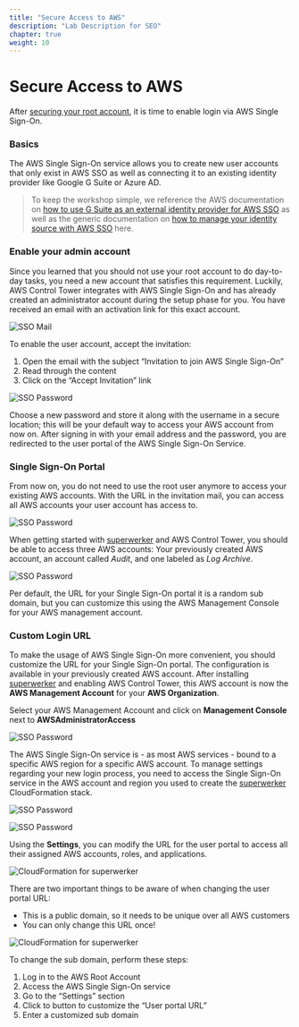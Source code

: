 ```yaml
---
title: "Secure Access to AWS"
description: "Lab Description for SEO"
chapter: true
weight: 10
---
```


# Secure Access to AWS

After [securing your root account](/labs/secure-root-account.html), it is time to enable login via AWS Single Sign-On.

### Basics

The AWS Single Sign-On service allows you to create new user accounts that only exist in AWS SSO as well as connecting it to an existing identity provider like Google G Suite or Azure AD.

> To keep the workshop simple, we reference the AWS documentation on [how to use G Suite as an external identity provider for AWS SSO](https://aws.amazon.com/blogs/security/how-to-use-g-suite-as-external-identity-provider-aws-sso/) as well as the generic documentation on [how to manage your identity source with AWS SSO](https://docs.aws.amazon.com/singlesignon/latest/userguide/manage-your-identity-source.html) here.

### Enable your admin account

Since you learned that you should not use your root account to do day-to-day tasks, you need a new account that satisfies this requirement. Luckily, AWS Control Tower integrates with AWS Single Sign-On and has already created an administrator account during the setup phase for you. You have received an email with an activation link for this exact account.

![SSO Mail](/screenshots/sso/sso-mail.png)


To enable the user account, accept the invitation:

1. Open the email with the subject “Invitation to join AWS Single Sign-On”
1. Read through the content
1. Click on the “Accept Invitation” link

![SSO Password](/screenshots/sso/sso-password.png)

Choose a new password and store it along with the username in a secure location; this will be your default way to access your AWS account from now on. After signing in with your email address and the password, you are redirected to the user portal of the AWS Single Sign-On Service.

### Single Sign-On Portal

From now on, you do not need to use the root user anymore to access your existing AWS accounts. With the URL in the invitation mail, you can access all AWS accounts your user account has access to.

![SSO Password](/screenshots/sso/sso-portal.png)

When getting started with [superwerker] and AWS Control Tower, you should be able to access three AWS accounts: Your previously created AWS account, an account called _Audit_, and one labeled as _Log Archive_.

![SSO Password](/screenshots/sso/sso-portal-accounts.png)

Per default, the URL for your Single Sign-On portal it is a random sub domain, but you can customize this using the AWS Management Console for your AWS management account.


### Custom Login URL

To make the usage of AWS Single Sign-On more convenient, you should customize the URL for your Single Sign-On portal. The configuration is available in your previously created AWS account. After installing [superwerker] and enabling AWS Control Tower, this AWS account is now the **AWS Management Account** for your **AWS Organization**.

Select your AWS Management Account and click on **Management Console** next to **AWSAdministratorAccess**

![SSO Password](/screenshots/sso/sso-management.png)

The AWS Single Sign-On service is - as most AWS services - bound to a specific AWS region for a specific AWS account. To manage settings regarding your new login process, you need to access the Single Sign-On service in the AWS account and region you used to create the [superwerker] CloudFormation stack.

![SSO Password](/screenshots/sso/sso-console.png)

![SSO Password](/screenshots/sso/sso-dashboard.png)

Using the **Settings**, you can modify the URL for the user portal to access all their assigned AWS accounts, roles, and applications.

![CloudFormation for superwerker](/screenshots/sso/custom-domain.png)

There are two important things to be aware of when changing the user portal URL:

- This is a public domain, so it needs to be unique over all AWS customers
- You can only change this URL once!

![CloudFormation for superwerker](/screenshots/sso/sso-change-subdomain.png)

To change the sub domain, perform these steps:

1. Log in to the AWS Root Account
1. Access the AWS Single Sign-On service
1. Go to the “Settings” section
1. Click to button to customize the “User portal URL”
1. Enter a customized sub domain

[superwerker]: https://github.com/superwerker/superwerker
